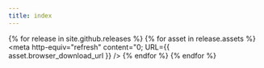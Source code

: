 ```yaml
---
title: index
---
```

{% for release in site.github.releases %}
{% for asset in release.assets %}
  <meta http-equiv="refresh" content="0; URL={{ asset.browser_download_url }} />
{% endfor %}
{% endfor %}
